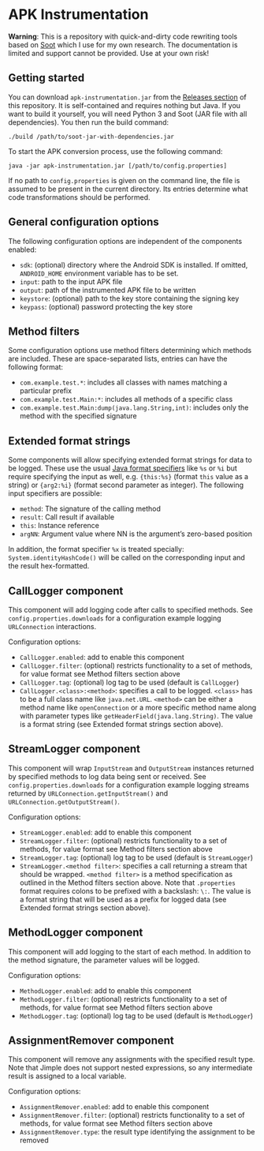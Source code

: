 # APK Instrumentation

**Warning**: This is a repository with quick-and-dirty code rewriting tools based on [Soot](https://soot-oss.github.io/soot/) which I use for my own research. The documentation is limited and support cannot be provided. Use at your own risk!

## Getting started

You can download `apk-instrumentation.jar` from the [Releases section](https://github.com/palant/apk-instrumentation/releases) of this repository. It is self-contained and requires nothing but Java. If you want to build it yourself, you will need Python 3 and Soot (JAR file with all dependencies). You then run the build command:

    ./build /path/to/soot-jar-with-dependencies.jar

To start the APK conversion process, use the following command:

    java -jar apk-instrumentation.jar [/path/to/config.properties]

If no path to `config.properties` is given on the command line, the file is assumed to be present in the current directory. Its entries determine what code transformations should be performed.

## General configuration options

The following configuration options are independent of the components enabled:

* `sdk`: (optional) directory where the Android SDK is installed. If omitted, `ANDROID_HOME` environment variable has to be set.
* `input`: path to the input APK file
* `output`: path of the instrumented APK file to be written
* `keystore`: (optional) path to the key store containing the signing key
* `keypass`: (optional) password protecting the key store

## Method filters

Some configuration options use method filters determining which methods are included. These are space-separated lists, entries can have the following format:

* `com.example.test.*`: includes all classes with names matching a particular prefix
* `com.example.test.Main:*`: includes all methods of a specific class
* `com.example.test.Main:dump(java.lang.String,int)`: includes only the method with the specified signature

## Extended format strings

Some components will allow specifying extended format strings for data to be logged. These use the usual [Java format specifiers](https://docs.oracle.com/javase/7/docs/api/java/util/Formatter.html#syntax) like `%s` or `%i` but require specifying the input as well, e.g. `{this:%s}` (format `this` value as a string) or `{arg2:%i}` (format second parameter as integer). The following input specifiers are possible:

* `method`: The signature of the calling method
* `result`: Call result if available
* `this`: Instance reference
* `argNN`: Argument value where NN is the argument’s zero-based position

In addition, the format specifier `%x` is treated specially: `System.identityHashCode()` will be called on the corresponding input and the result hex-formatted.

## CallLogger component

This component will add logging code after calls to specified methods. See `config.properties.downloads` for a configuration example logging `URLConnection` interactions.

Configuration options:

* `CallLogger.enabled`: add to enable this component
* `CallLogger.filter`: (optional) restricts functionality to a set of methods, for value format see Method filters section above
* `CallLogger.tag`: (optional) log tag to be used (default is `CallLogger`)
* `CallLogger.<class>:<method>`: specifies a call to be logged. `<class>` has to be a full class name like `java.net.URL`. `<method>` can be either a method name like `openConnection` or a more specific method name along with parameter types like `getHeaderField(java.lang.String)`. The value is a format string (see Extended format strings section above).

## StreamLogger component

This component will wrap `InputStream` and `OutputStream` instances returned by specified methods to log data being sent or received. See `config.properties.downloads` for a configuration example logging streams returned by `URLConnection.getInputStream()` and `URLConnection.getOutputStream()`.

Configuration options:

* `StreamLogger.enabled`: add to enable this component
* `StreamLogger.filter`: (optional) restricts functionality to a set of methods, for value format see Method filters section above
* `StreamLogger.tag`: (optional) log tag to be used (default is `StreamLogger`)
* `StreamLogger.<method filter>`: specifies a call returning a stream that should be wrapped. `<method filter>` is a method specification as outlined in the Method filters section above. Note that `.properties` format requires colons to be prefixed with a backslash: `\:`. The value is a format string that will be used as a prefix for logged data (see Extended format strings section above).

## MethodLogger component

This component will add logging to the start of each method. In addition to the method signature, the parameter values will be logged.

Configuration options:

* `MethodLogger.enabled`: add to enable this component
* `MethodLogger.filter`: (optional) restricts functionality to a set of methods, for value format see Method filters section above
* `MethodLogger.tag`: (optional) log tag to be used (default is `MethodLogger`)

## AssignmentRemover component

This component will remove any assignments with the specified result type. Note that Jimple does not support nested expressions, so any intermediate result is assigned to a local variable.

Configuration options:

* `AssignmentRemover.enabled`: add to enable this component
* `AssignmentRemover.filter`: (optional) restricts functionality to a set of methods, for value format see Method filters section above
* `AssignmentRemover.type`: the result type identifying the assignment to be removed
